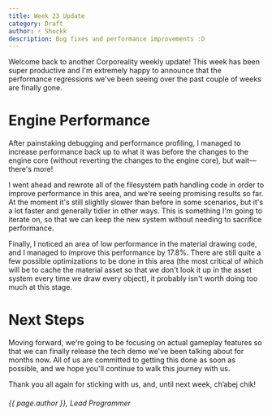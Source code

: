```yaml
---
title: Week 23 Update
category: Draft
author: ⚡ Shockk
description: Bug fixes and performance improvements :D
---
```


Welcome back to another Corporeality weekly update! This week has been super productive and I'm extremely happy to announce that the performance regressions we've been seeing over the past couple of weeks are finally gone.

# Engine Performance

After painstaking debugging and performance profiling, I managed to increase performance back up to what it was before the changes to the engine core (without reverting the changes to the engine core), but wait—there's more!

I went ahead and rewrote all of the filesystem path handling code in order to improve performance in this area, and we're seeing promising results so far. At the moment it's still slightly slower than before in some scenarios, but it's a lot faster and generally tidier in other ways. This is something I'm going to iterate on, so that we can keep the new system without needing to sacrifice performance.

Finally, I noticed an area of low performance in the material drawing code, and I managed to improve this performance by 17.8%. There are still quite a few possible optimizations to be done in this area (the most critical of which will be to cache the material asset so that we don't look it up in the asset system every time we draw every object), it probably isn't worth doing too much at this stage.

# Next Steps

Moving forward, we're going to be focusing on actual gameplay features so that we can finally release the tech demo we've been talking about for months now. All of us are committed to getting this done as soon as possible, and we hope you'll continue to walk this journey with us.

Thank you all again for sticking with us, and, until next week, ch’abej chik!

###### {{ page.author }}, Lead Programmer
